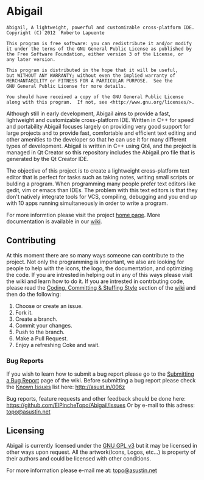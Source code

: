 # Abigail

    Abigail, A lightweight, powerful and customizable cross-platform IDE.
    Copyright (C) 2012  Roberto Lapuente

    This program is free software: you can redistribute it and/or modify
    it under the terms of the GNU General Public License as published by
    the Free Software Foundation, either version 3 of the License, or
    any later version.

    This program is distributed in the hope that it will be useful,
    but WITHOUT ANY WARRANTY; without even the implied warranty of
    MERCHANTABILITY or FITNESS FOR A PARTICULAR PURPOSE.  See the
    GNU General Public License for more details.

    You should have received a copy of the GNU General Public License
    along with this program.  If not, see <http://www.gnu.org/licenses/>.

Although still in early development, Abigail aims to provide a fast, lightweight and customizable cross-platform IDE. Written in C++ for speed and portability Abigail focuses largely on providing very good support for large projects and to provide fast, comfortable and efficient text editing and other amenities to the developer so that he can use it for many different types of development. Abigail is written in C++ using Qt4, and the project is managed in Qt Creator so this repository includes the Abigail.pro file that is generated by the Qt Creator IDE.

The objective of this project is to create a lightweight cross-platform text editor that is perfect for tasks such as taking notes, writing small scripts or bulding a program. When programming many people prefer text editors like gedit, vim or emacs than IDEs. The problem with this text editors is that they don't natively integrate tools for VCS, compiling, debugging and you end up with 10 apps running simultaneously in order to write a program.

For more informtion please visit the project [home page](http://elpinchetopo.github.com/Abigail/).
More documentation is available in our [wiki](https://github.com/ElPincheTopo/Abigail/wiki).

## Contributing
At this moment there are so many ways someone can contribute to the project. Not only the programming is important, we also are looking for people to help with the icons, the logo, the documentation, and optimizing the code. If you are intrested in helping out in any of this ways please visit the wiki and learn how to do it. If you are intrested in contrbuting code, please read the [Coding, Committing & Stuffing Style](https://github.com/ElPincheTopo/Abigail/wiki/Coding,-Committing-&-Stuffing-Style) section of the [wiki](https://github.com/ElPincheTopo/Abigail/wiki) and then do the following:

1. Choose or create an issue.
2. Fork it.
3. Create a branch.
4. Commit your changes.
5. Push to the branch.
6. Make a Pull Request.
7. Enjoy a refreshing Coke and wait.

### Bug Reports
If you wish to learn how to submit a bug report please go to the [Submitting a Bug Report](https://github.com/ElPincheTopo/Abigail/wiki/Bug-Reports) page of the wiki. Before submitting a bug report please check the [Known Issues](http://asust.in/006z) list here: http://asust.in/006z

Bug reports, feature requests and other feedback should be done here: https://github.com/ElPincheTopo/Abigail/issues Or by e-mail to this adress: topo@asustin.net

## Licensing
Abigail is currently licensed under the [GNU GPL v3](https://github.com/ElPincheTopo/Abigail/blob/master/COPYING) but it may be licensed in other ways upon request. All the artwork(Icons, Logos, etc...) is property of their authors and could be licensed with other conditions.

For more information please e-mail me at: topo@asustin.net
